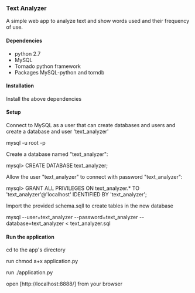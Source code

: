 ### Text Analyzer

A simple web app to analyze text and show words used and their frequency of use.


#### Dependencies

* python 2.7
* MySQL
* Tornado python framework
* Packages MySQL-python and torndb


#### Installation

Install the above dependencies


#### Setup

Connect to MySQL as a user that can create databases and users and create a database and user 'text_analyzer'

mysql -u root -p

Create a database named "text_analyzer":

   mysql> CREATE DATABASE text_analyzer;

Allow the user "text_analyzer" to connect with password "text_analyzer":

 mysql> GRANT ALL PRIVILEGES ON text_analyzer.* TO 'text_analyzer'@'localhost' IDENTIFIED BY 'text_analyzer';

Import the provided schema.sqll to create tables in the new database

 mysql --user=text_analyzer --password=text_analyzer --database=text_analyzer < text_analyzer.sql


#### Run the application

cd to the app's directory

run chmod a+x application.py

run ./application.py

open [http://localhost:8888/] from your browser


